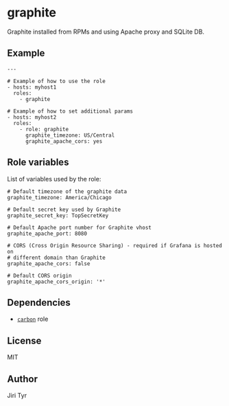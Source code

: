 graphite
========

Graphite installed from RPMs and using Apache proxy and SQLite DB.


Example
-------

```
---

# Example of how to use the role
- hosts: myhost1
  roles:
    - graphite

# Example of how to set additional params
- hosts: myhost2
  roles:
    - role: graphite
      graphite_timezone: US/Central
      graphite_apache_cors: yes
```


Role variables
--------------

List of variables used by the role:

```
# Default timezone of the graphite data
graphite_timezone: America/Chicago

# Default secret key used by Graphite
graphite_secret_key: TopSecretKey

# Default Apache port number for Graphite vhost
graphite_apache_port: 8080

# CORS (Cross Origin Resource Sharing) - required if Grafana is hosted on
# different domain than Graphite
graphite_apache_cors: false

# Default CORS origin
graphite_apache_cors_origin: '*'
```

Dependencies
------------

* [`carbon`](https://github.com/picotrading/ansible-carbon) role


License
-------

MIT


Author
------

Jiri Tyr
